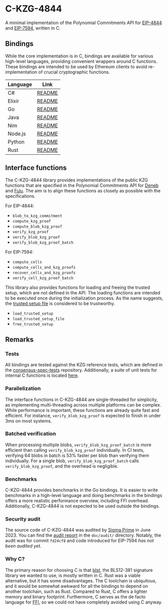 # C-KZG-4844

A minimal implementation of the Polynomial Commitments API for
[EIP-4844](https://eips.ethereum.org/EIPS/eip-4844) and
[EIP-7594](https://eips.ethereum.org/EIPS/eip-7594), written in C.

## Bindings

While the core implementation is in C, bindings are available for various
high-level languages, providing convenient wrappers around C functions. These
bindings are intended to be used by Ethereum clients to avoid re-implementation
of crucial cryptographic functions.

| Language | Link                                 |
| -------- | ------------------------------------ |
| C#       | [README](bindings/csharp/README.md)  |
| Elixir   | [README](bindings/elixir/README.md)  |
| Go       | [README](bindings/go/README.md)      |
| Java     | [README](bindings/java/README.md)    |
| Nim      | [README](bindings/nim/README.md)     |
| Node.js  | [README](bindings/node.js/README.md) |
| Python   | [README](bindings/python/README.md)  |
| Rust     | [README](bindings/rust/README.md)    |

## Interface functions

The C-KZG-4844 library provides implementations of the public KZG functions
that are specified in the Polynomial Commitments API for
[Deneb](https://github.com/ethereum/consensus-specs/blob/dev/specs/deneb/polynomial-commitments.md)
and
[Fulu](https://github.com/ethereum/consensus-specs/blob/dev/specs/fulu/polynomial-commitments-sampling.md).
The aim is to align these functions as closely as possible with the
specifications.

For EIP-4844:

- `blob_to_kzg_commitment`
- `compute_kzg_proof`
- `compute_blob_kzg_proof`
- `verify_kzg_proof`
- `verify_blob_kzg_proof`
- `verify_blob_kzg_proof_batch`

For EIP-7594:

- `compute_cells`
- `compute_cells_and_kzg_proofs`
- `recover_cells_and_kzg_proofs`
- `verify_cell_kzg_proof_batch`

This library also provides functions for loading and freeing the trusted setup,
which are not defined in the API. The loading functions are intended to be
executed once during the initialization process. As the name suggests, the
[trusted setup file](src/trusted_setup.txt) is considered to be trustworthy.

- `load_trusted_setup`
- `load_trusted_setup_file`
- `free_trusted_setup`

## Remarks

### Tests

All bindings are tested against the KZG reference tests, which are defined in
the [consensus-spec-tests](https://github.com/ethereum/consensus-spec-tests)
repository. Additionally, a suite of unit tests for internal C functions is
located [here](src/test/tests.c).

### Parallelization

The interface functions in C-KZG-4844 are single-threaded for simplicity, as
implementing multi-threading across multiple platforms can be complex. While
performance is important, these functions are already quite fast and efficient.
For instance, `verify_blob_kzg_proof` is expected to finish in under 3ms on most
systems.

### Batched verification

When processing multiple blobs, `verify_blob_kzg_proof_batch` is more efficient
than calling `verify_blob_kzg_proof` individually. In CI tests, verifying 64
blobs in batch is 53% faster per blob than verifying them individually. For a
single blob, `verify_blob_kzg_proof_batch` calls `verify_blob_kzg_proof`, and
the overhead is negligible.

### Benchmarks

C-KZG-4844 provides benchmarks in the Go bindings. It is easier to write
benchmarks in a high-level language and doing benchmarks in the bindings offers
a more realistic performance overview, including FFI overhead. Additionally,
C-KZG-4844 is not expected to be used outside the bindings.

### Security audit

The source code of C-KZG-4844 was audited by [Sigma
Prime](https://sigmaprime.io/) in June 2023. You can find the [audit
report](doc/audit/Sigma_Prime_Ethereum_Foundation_KZG_Implementations_Security_Assessment.pdf)
in the `doc/audit/` directory. Notably, the audit was for commit `fd24cf8` and
code introduced for EIP-7594 *has not been audited yet*.

### Why C?

The primary reason for choosing C is that
[blst](https://github.com/supranational/blst), the BLS12-381 signature library
we wanted to use, is mostly written in C. Rust was a viable alternative, but it
has some disadvantages. The C toolchain is ubiquitous, and it would be somewhat
awkward for all the bindings to depend on another toolchain, such as Rust.
Compared to Rust, C offers a lighter memory and binary footprint. Furthermore, C
serves as the de facto language for
[FFI](https://en.wikipedia.org/wiki/Foreign_function_interface), so we could not
have completely avoided using C anyway.
